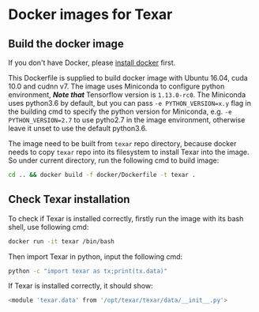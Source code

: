 # Docker images for Texar

## Build the docker image

If you don't have Docker, please [install docker](https://docs.docker.com/engine/installation/) first.

This Dockerfile is supplied to build docker image with Ubuntu 16.04, cuda 10.0 and cudnn v7. The image uses Miniconda to configure python environment, ***Note that*** Tensorflow version is `1.13.0-rc0`. The Miniconda uses python3.6 by default, but you can pass `-e PYTHON_VERSION=x.y` flag in the building cmd to specify the python version for Miniconda, e.g. `-e PYTHON_VERSION=2.7` to use pytho2.7 in the image environment, otherwise leave it unset to use the default python3.6.

The image need to be built from `texar` repo directory, because docker needs to copy `texar` repo into its filesystem to install Texar into the image. So under current directory, run the following cmd to build image:

```bash
cd .. && docker build -f docker/Dockerfile -t texar .
```

## Check Texar installation

To check if Texar is installed correctly, firstly run the image with its bash shell, use following cmd:

```bash
docker run -it texar /bin/bash
```

Then import Texar in python, input the following cmd:

```bash
python -c "import texar as tx;print(tx.data)"
```

If Texar is installed correctly, it should show:

```bash
<module 'texar.data' from '/opt/texar/texar/data/__init__.py'>
```
